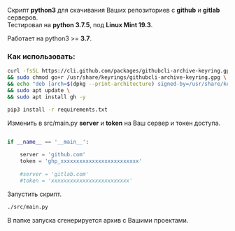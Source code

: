 Скрипт **python3** для скачивания Ваших репозиториев с **github** и **gitlab** серверов.  
Тестировал на **python 3.7.5**, под **Linux Mint 19.3**.   

Работает на python3 >= **3.7**.

### Как использовать:

```bash
curl -fsSL https://cli.github.com/packages/githubcli-archive-keyring.gpg | sudo dd of=/usr/share/keyrings/githubcli-archive-keyring.gpg \
&& sudo chmod go+r /usr/share/keyrings/githubcli-archive-keyring.gpg \
&& echo "deb [arch=$(dpkg --print-architecture) signed-by=/usr/share/keyrings/githubcli-archive-keyring.gpg] https://cli.github.com/packages stable main" | sudo tee /etc/apt/sources.list.d/github-cli.list > /dev/null \
&& sudo apt update \
&& sudo apt install gh -y

pip3 install -r requirements.txt

```

Изменить в src/main.py **server** и **token** на Ваш сервер и токен доступа.
```python

if __name__ == '__main__':
    
    server = 'github.com'
    token = 'ghp_xxxxxxxxxxxxxxxxxxxxxxxxx'
    
    #server = 'gitlab.com'
    #token = 'xxxxxxxxxxxxxxxxxxxxxxxxx'

```

Запустить скрипт.

```bash
./src/main.py
```

В папке запуска сгенерируется архив с Вашими проектами.
